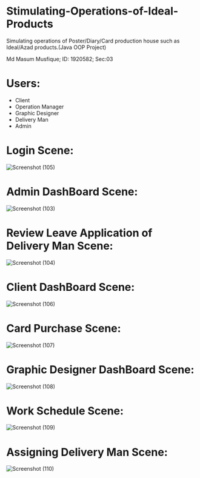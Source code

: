# Stimulating-Operations-of-Ideal-Products
Simulating operations of Poster/Diary/Card production house such as Ideal/Azad products.(Java OOP Project)

Md Masum Musfique; ID: 1920582; Sec:03

# Users: 
-	Client
-	Operation Manager
-	Graphic Designer
-	Delivery Man
-	Admin

# Login Scene:
![Screenshot (105)](https://user-images.githubusercontent.com/66321598/169060063-2af6735e-df34-41e4-9900-b6c8a8e4836c.png)

# Admin DashBoard Scene:
![Screenshot (103)](https://user-images.githubusercontent.com/66321598/169060469-14b86fad-d4b2-457c-b853-7303a8524d4f.png)

# Review Leave Application of Delivery Man Scene:
![Screenshot (104)](https://user-images.githubusercontent.com/66321598/169060775-1fa87468-88a7-4c6f-b928-5692164ee58e.png)

# Client DashBoard Scene:
![Screenshot (106)](https://user-images.githubusercontent.com/66321598/169061043-b35ead40-f1df-4ed7-a8ce-59559cc954fa.png)

# Card Purchase Scene:
![Screenshot (107)](https://user-images.githubusercontent.com/66321598/169061184-13ebc993-4c21-427c-985c-58f30f25ef95.png)

# Graphic Designer DashBoard Scene:
![Screenshot (108)](https://user-images.githubusercontent.com/66321598/169061302-53da4aed-2483-48b2-a2de-026801c82fc6.png)

# Work Schedule Scene:
![Screenshot (109)](https://user-images.githubusercontent.com/66321598/169061345-4ff441d7-5a10-47ca-ae33-2df8dfb1b03c.png)

# Assigning Delivery Man Scene:
![Screenshot (110)](https://user-images.githubusercontent.com/66321598/169061367-3ca614a5-2e94-45ec-a8f6-a8939be8042c.png)

